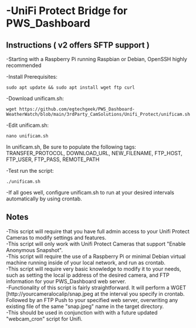 # -UniFi Protect Bridge for PWS_Dashboard


## Instructions ( v2 offers SFTP support )

-Starting with a Raspberry Pi running Raspbian or Debian, OpenSSH highly recommended

-Install Prerequisites:		
```
sudo apt update && sudo apt install wget ftp curl
```	

-Download unificam.sh:		
```
wget https://github.com/egtechgeek/PWS_Dashboard-WeatherWatch/blob/main/3rdParty_CamSolutions/Unifi_Protect/unificam.sh
```

-Edit unificam.sh:			
```
nano unificam.sh
```
In unificam.sh, Be sure to populate the following tags:
TRANSFER_PROTOCOL, DOWNLOAD_URL, NEW_FILENAME, FTP_HOST, FTP_USER, FTP_PASS, REMOTE_PATH
			
-Test run the script:		
```
./unificam.sh
```

-If all goes well, configure unificam.sh to run at your desired intervals automatically by using crontab.


## Notes
-This script will require that you have full admin access to your Unifi Protect Cameras to modify settings and features.<br>
-This script will only work with Unifi Protect Cameras that support "Enable Anonymous Snapshot".<br>
-This script will require the use of a Raspberry Pi or minimal Debian virtual machine running inside of your local network, and run as crontab.<br>
-This script will require very basic knowledge to modify it to your needs, such as setting the local ip address of the desired camera, and FTP information for your PWS_Dashboard web server.<br>
-Functionality of this script is fairly straightforward. It will perform a WGET [http://yourcameralocalip/snap.jpeg at the interval you specify in crontab. Followed by an FTP Push to your specified web server, overwriting any existing file of the same "snap.jpeg" name in the target directory.<br>
-This should be used in conjunction with with a future updated "webcam_cron" script for Unifi.<br>
	
